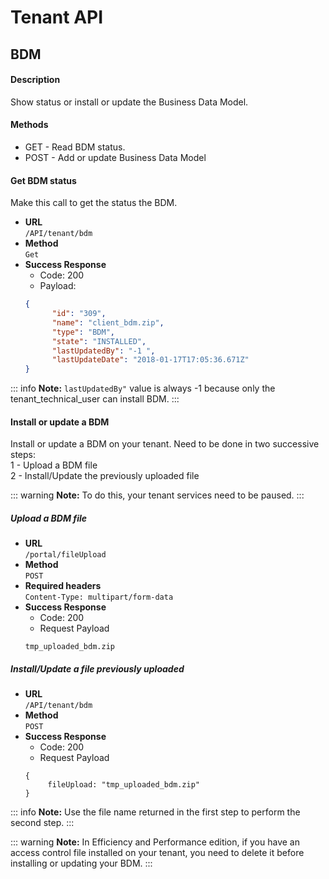 # Tenant API

## BDM

#### Description

Show status or install or update the Business Data Model.

#### Methods
 * GET - Read BDM status.
 * POST - Add or update Business Data Model


#### Get BDM status

Make this call to get the status the BDM.

* **URL**  
  `/API/tenant/bdm`  
* **Method**  
  `Get`
* **Success Response**
    * Code: 200
    * Payload:      
  ```json
  {
        "id": "309",
        "name": "client_bdm.zip",
        "type": "BDM",
        "state": "INSTALLED",
        "lastUpdatedBy": "-1 ",
        "lastUpdateDate": "2018-01-17T17:05:36.671Z"
  }
  ```   
 ::: info
 **Note:** `lastUpdatedBy"` value is always -1 because only the tenant_technical_user can install BDM.
 :::   

#### Install or update a BDM

Install or update a BDM on your tenant.
Need to be done in two successive steps:  
1 - Upload a BDM file  
2 - Install/Update the previously uploaded file    

 ::: warning
 **Note:** To do this, your tenant services need to be paused.
 :::
 
##### Upload a BDM file

* **URL**  
  `/portal/fileUpload`  
* **Method**  
  `POST` 
* **Required headers**   
  `Content-Type: multipart/form-data`
* **Success Response**
    * Code: 200    
    * Request Payload
   ```
   tmp_uploaded_bdm.zip
   ``` 

 
##### Install/Update a file previously uploaded
* **URL**  
  `/API/tenant/bdm`  
* **Method**  
  `POST`
* **Success Response**
    * Code: 200    
    * Request Payload
   ```
   {
        fileUpload: "tmp_uploaded_bdm.zip"
   }   
   ``` 
 ::: info
 **Note:** Use the file name returned in the first step to perform the second step.
 :::

 ::: warning
 **Note:** In Efficiency and Performance edition, if you have an access control file installed on your tenant, you need to delete    it before installing or updating your BDM.
 :::
